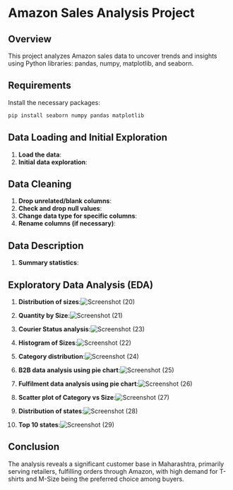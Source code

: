# Amazon Sales Analysis Project

## Overview
This project analyzes Amazon sales data to uncover trends and insights using Python libraries: pandas, numpy, matplotlib, and seaborn.

## Requirements
Install the necessary packages:
```bash
pip install seaborn numpy pandas matplotlib
```

## Data Loading and Initial Exploration
1. **Load the data**:
2. **Initial data exploration**:
   
## Data Cleaning
1. **Drop unrelated/blank columns**:
2. **Check and drop null values**:
3. **Change data type for specific columns**:
4. **Rename columns (if necessary)**:
   
## Data Description
1. **Summary statistics**:
   
## Exploratory Data Analysis (EDA)
1. **Distribution of sizes**:![Screenshot (20)](https://github.com/SOHAMJANBANDHU/Amazon-Sales-Analysis-Project/assets/96688838/a69e770c-9917-45bd-90c4-1536e324823f)

2. **Quantity by Size**:![Screenshot (21)](https://github.com/SOHAMJANBANDHU/Amazon-Sales-Analysis-Project/assets/96688838/047b50e5-507d-4824-9006-cd9c9ad977e8)

3. **Courier Status analysis**:![Screenshot (23)](https://github.com/SOHAMJANBANDHU/Amazon-Sales-Analysis-Project/assets/96688838/63874e32-2465-46d9-89ed-5ffcfc045e86)

4. **Histogram of Sizes**:![Screenshot (22)](https://github.com/SOHAMJANBANDHU/Amazon-Sales-Analysis-Project/assets/96688838/306b826f-fb93-40d9-ba2a-2a648b2ee9ef)

5. **Category distribution**:![Screenshot (24)](https://github.com/SOHAMJANBANDHU/Amazon-Sales-Analysis-Project/assets/96688838/8f7abde0-8ba7-4cc8-8786-2e82306cda51)

6. **B2B data analysis using pie chart**:![Screenshot (25)](https://github.com/SOHAMJANBANDHU/Amazon-Sales-Analysis-Project/assets/96688838/225637a7-2a38-41a9-ae49-34614ff9f884)

7. **Fulfilment data analysis using pie chart**:![Screenshot (26)](https://github.com/SOHAMJANBANDHU/Amazon-Sales-Analysis-Project/assets/96688838/79f1d8b9-d62d-45f7-a81f-c6f0a7131ce0)

8. **Scatter plot of Category vs Size**:![Screenshot (27)](https://github.com/SOHAMJANBANDHU/Amazon-Sales-Analysis-Project/assets/96688838/de0fce4a-832a-4eb5-abfe-b55886cd7d4a)

9. **Distribution of states**:![Screenshot (28)](https://github.com/SOHAMJANBANDHU/Amazon-Sales-Analysis-Project/assets/96688838/0ed47692-5926-404f-8af5-ecf8c5ee3476)

10. **Top 10 states**:![Screenshot (29)](https://github.com/SOHAMJANBANDHU/Amazon-Sales-Analysis-Project/assets/96688838/7888f9e4-5ea4-4893-8a37-23ee6c7301a1)

    
## Conclusion
The analysis reveals a significant customer base in Maharashtra, primarily serving retailers, fulfilling orders through Amazon, with high demand for T-shirts and M-Size being the preferred choice among buyers.
